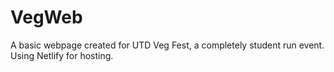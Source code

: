 # VegWeb
A basic webpage created for UTD Veg Fest, a completely student run event. Using Netlify for hosting. 
